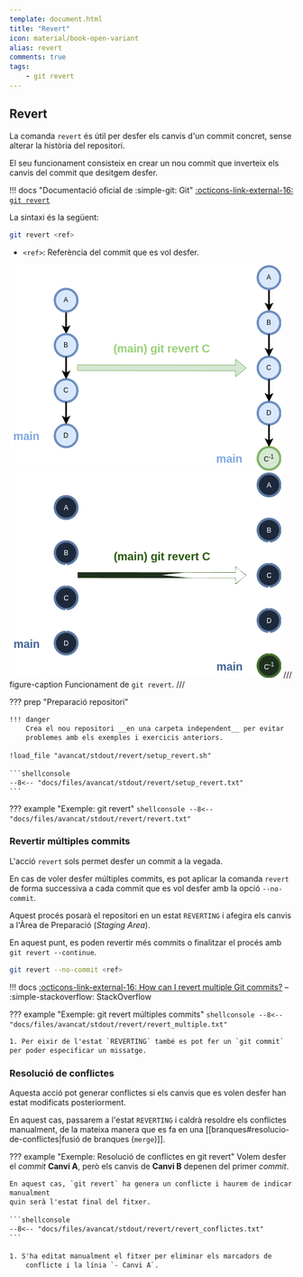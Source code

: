 ```yaml
---
template: document.html
title: "Revert"
icon: material/book-open-variant
alias: revert
comments: true
tags:
    - git revert
---
```


## Revert
La comanda `revert` és útil per desfer els canvis d'un commit concret,
sense alterar la història del repositori.

El seu funcionament consisteix en crear un nou commit que inverteix els canvis del commit que desitgem desfer.

!!! docs "Documentació oficial de :simple-git: Git"
    [:octicons-link-external-16: `git revert`](https://git-scm.com/docs/git-revert)

La sintaxi és la següent:
```bash
git revert <ref>
```

- `<ref>`: Referència del commit que es vol desfer.

![Funcionament de git revert](img/revert/revert.light.png#only-light)
![Funcionament de git revert](img/revert/revert.dark.png#only-dark)
/// figure-caption
Funcionament de `git revert`.
///

??? prep "Preparació repositori"

    !!! danger
        Crea el nou repositori __en una carpeta independent__ per evitar
        problemes amb els exemples i exercicis anteriors.

    !load_file "avancat/stdout/revert/setup_revert.sh"

    ```shellconsole
    --8<-- "docs/files/avancat/stdout/revert/setup_revert.txt"
    ```

??? example "Exemple: git revert"
    ```shellconsole
    --8<-- "docs/files/avancat/stdout/revert/revert.txt"
    ```

### Revertir múltiples commits
L'acció `revert` sols permet desfer un commit a la vegada.

En cas de voler desfer múltiples commits,
es pot aplicar la comanda `revert` de forma successiva
a cada commit que es vol desfer amb la opció `--no-commit`.

Aquest procés posarà el repositori en un estat `REVERTING`
i afegira els canvis a l'Àrea de Preparació (_Staging Area_).

En aquest punt, es poden revertir més commits
o finalitzar el procés amb `git revert --continue`.

```bash
git revert --no-commit <ref>
```

!!! docs
    [:octicons-link-external-16: How can I revert multiple Git commits?](https://stackoverflow.com/questions/1463340/how-can-i-revert-multiple-git-commits) – :simple-stackoverflow: StackOverflow

??? example "Exemple: git revert múltiples commits"
    ```shellconsole
    --8<-- "docs/files/avancat/stdout/revert/revert_multiple.txt"
    ```

    1. Per eixir de l'estat `REVERTING` també es pot fer un `git commit` per poder especificar un missatge.

### Resolució de conflictes
Aquesta acció pot generar conflictes si els canvis que es volen desfer
han estat modificats posteriorment.

En aquest cas, passarem a l'estat `REVERTING` i caldrà resoldre els conflictes
manualment, de la mateixa manera que es fa en una [[branques#resolucio-de-conflictes|fusió de branques (`merge`)]].

??? example "Exemple: Resolució de conflictes en git revert"
    Volem desfer el _commit_ __Canvi A__, però els canvis de __Canvi B__
    depenen del primer _commit_.

    En aquest cas, `git revert` ha genera un conflicte i haurem de indicar manualment
    quin serà l'estat final del fitxer.

    ```shellconsole
    --8<-- "docs/files/avancat/stdout/revert/revert_conflictes.txt"
    ```

    1. S'ha editat manualment el fitxer per eliminar els marcadors de
        conflicte i la línia `- Canvi A`.
